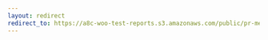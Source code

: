 ```yaml
---
layout: redirect
redirect_to: https://a8c-woo-test-reports.s3.amazonaws.com/public/pr-merge/39321/e2e/index.html
---
```

